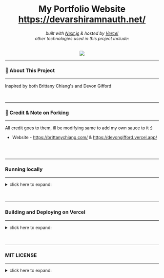 

<!-- Introduction Text -->
<div align="center">
    <h1>
        <span>
            My Portfolio Website 
        </span>
        <br/> 
        <a href="https://devarshiramnauth.net">
            <span>
               https://devarshiramnauth.net/
            </span>
        </a>
    </h1>
    <h6>
        built with <a href="https://nextjs.org">Next.js</a> &
        hosted by <a href="https://vercel.com/">Vercel</a> <br>
        other technologies used in this project include:
    </h6>

</div>

<!-- Tech Used in this Project -->
<p align='center'>
    <a href="https://skillicons.dev">
        <img src="https://skillicons.dev/icons?i=ts,tailwind,nextjs,vercel,github,vscode" />
    </a>
</p>




---
### 🚀 About This Project 
---

Inspired by both Brittany Chiang's and Devon Gifford

<br/>


---
### 🙏 Credit & Note on Forking
---
All credit goes to them, ill be modifying same to add my own sauce to it :) 


- Website - https://brittanychiang.com/ &  https://devongifford.vercel.app/


<br>
<br>

---
### Running locally 
---

<details>
<summary>click here to expand: </summary>

---

System Requirements:

<ul>
<li>Node.js 16.8 or later.
<li>macOS, Windows (including WSL), and Linux are supported.
</ul>

First, Install dependencies

```bash
npm install
```

Second, run the development server:

```bash
npm run dev
```

Third, Open up <code>localhost:3000</code> to view your application. <br>
Open [http://localhost:3000](http://localhost:3000) with your browser to see the result.

<ul>
<li>You can start editing the page by modifying `pages/index.tsx`. The page auto-updates as you edit the file.
<li>[API routes](https://nextjs.org/docs/api-routes/introduction) can be accessed on [http://localhost:3000/api/hello](http://localhost:3000/api/hello). This endpoint can be edited in `pages/api/hello.ts`.
<li>The `pages/api` directory is mapped to `/api/*`. Files in this directory are treated as [API routes](https://nextjs.org/docs/api-routes/introduction) instead of React pages.
<li>This project uses [`next/font`](https://nextjs.org/docs/basic-features/font-optimization) to automatically optimize and load Inter, a custom Google Font.
</ul>
<br>
</details> 
<br>
<br>


---
### Building and Deploying on Vercel
---

<details>
<summary>click here to expand: </summary>

---

The easiest way to deploy your Next.js app is to use the [Vercel Platform](https://vercel.com/new?utm_medium=default-template&filter=next.js&utm_source=create-next-app&utm_campaign=create-next-app-readme) from the creators of Next.js.

Check out our [Next.js deployment documentation](https://nextjs.org/docs/deployment) for more details.

This is a [Next.js](https://nextjs.org/) project bootstrapped with [`create-next-app`](https://github.com/vercel/next.js/tree/canary/packages/create-next-app).
<br>
<br>

</details> 
<br>
<br>



---
### MIT LICENSE
---

<details>
<summary>click here to expand: </summary>

---

<p align='center'>
Copyright 2024 - Devon Gifford
</p>
<p align='center'>
Permission is hereby granted, free of charge, to any person obtaining a copy of this software and associated documentation files (the “Software”), to deal in the Software without restriction, including without limitation the rights to use, copy, modify, merge, publish, distribute, sublicense, and/or sell copies of the Software, and to permit persons to whom the Software is furnished to do so, subject to the following conditions:
The above copyright notice and this permission notice shall be included in all copies or substantial portions of the Software.
</p>
<p align='center'>
THE SOFTWARE IS PROVIDED “AS IS”, WITHOUT WARRANTY OF ANY KIND, EXPRESS OR IMPLIED, INCLUDING BUT NOT LIMITED TO THE WARRANTIES OF MERCHANTABILITY, FITNESS FOR A PARTICULAR PURPOSE AND NONINFRINGEMENT. IN NO EVENT SHALL THE AUTHORS OR COPYRIGHT HOLDERS BE LIABLE FOR ANY CLAIM, DAMAGES OR OTHER LIABILITY, WHETHER IN AN ACTION OF CONTRACT, TORT OR OTHERWISE, ARISING FROM, OUT OF OR IN CONNECTION WITH THE SOFTWARE OR THE USE OR OTHER DEALINGS IN THE SOFTWARE.
</p>

</details>
